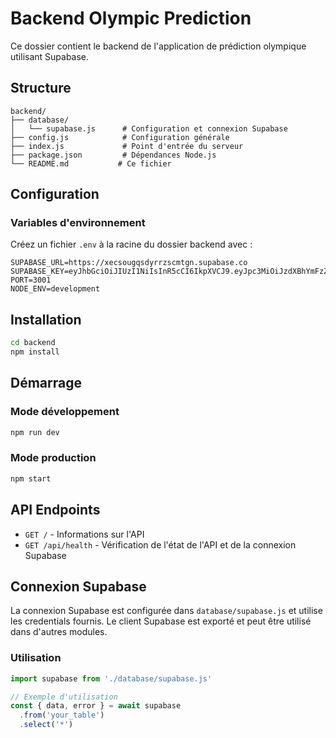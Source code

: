 # Backend Olympic Prediction

Ce dossier contient le backend de l'application de prédiction olympique utilisant Supabase.

## Structure

```
backend/
├── database/
│   └── supabase.js      # Configuration et connexion Supabase
├── config.js            # Configuration générale
├── index.js             # Point d'entrée du serveur
├── package.json         # Dépendances Node.js
└── README.md           # Ce fichier
```

## Configuration

### Variables d'environnement

Créez un fichier `.env` à la racine du dossier backend avec :

```env
SUPABASE_URL=https://xecsougqsdyrrzscmtgn.supabase.co
SUPABASE_KEY=eyJhbGciOiJIUzI1NiIsInR5cCI6IkpXVCJ9.eyJpc3MiOiJzdXBhYmFzZSIsInJlZiI6InhlY3NvdWdxc2R5cnJ6c2NtdGduIiwicm9sZSI6ImFub24iLCJpYXQiOjE3NjA5ODE5NjksImV4cCI6MjA3NjU1Nzk2OX0.0rVlN_DPpNCnpujb4WIu_w3EFfzZFHSkolhHBjQzO6o
PORT=3001
NODE_ENV=development
```

## Installation

```bash
cd backend
npm install
```

## Démarrage

### Mode développement
```bash
npm run dev
```

### Mode production
```bash
npm start
```

## API Endpoints

- `GET /` - Informations sur l'API
- `GET /api/health` - Vérification de l'état de l'API et de la connexion Supabase

## Connexion Supabase

La connexion Supabase est configurée dans `database/supabase.js` et utilise les credentials fournis. Le client Supabase est exporté et peut être utilisé dans d'autres modules.

### Utilisation

```javascript
import supabase from './database/supabase.js'

// Exemple d'utilisation
const { data, error } = await supabase
  .from('your_table')
  .select('*')
```
